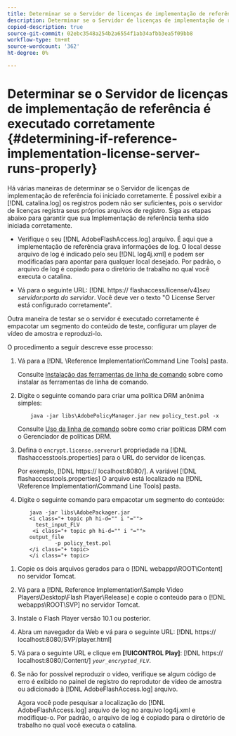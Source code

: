 ```yaml
---
title: Determinar se o Servidor de licenças de implementação de referência é executado corretamente
description: Determinar se o Servidor de licenças de implementação de referência é executado corretamente
copied-description: true
source-git-commit: 02ebc3548a254b2a6554f1ab34afbb3ea5f09bb8
workflow-type: tm+mt
source-wordcount: '362'
ht-degree: 0%

---
```


# Determinar se o Servidor de licenças de implementação de referência é executado corretamente {#determining-if-reference-implementation-license-server-runs-properly}

Há várias maneiras de determinar se o Servidor de licenças de implementação de referência foi iniciado corretamente. É possível exibir a [!DNL catalina.log] os registros podem não ser suficientes, pois o servidor de licenças registra seus próprios arquivos de registro. Siga as etapas abaixo para garantir que sua Implementação de referência tenha sido iniciada corretamente.

* Verifique o seu [!DNL AdobeFlashAccess.log] arquivo. É aqui que a implementação de referência grava informações de log. O local desse arquivo de log é indicado pelo seu [!DNL log4j.xml] e podem ser modificadas para apontar para qualquer local desejado. Por padrão, o arquivo de log é copiado para o diretório de trabalho no qual você executa o catalina.

* Vá para o seguinte URL: [!DNL https:// flashaccess/license/v4]*seu servidor:porta do servidor*. Você deve ver o texto &quot;O License Server está configurado corretamente&quot;.

Outra maneira de testar se o servidor é executado corretamente é empacotar um segmento do conteúdo de teste, configurar um player de vídeo de amostra e reproduzi-lo.

O procedimento a seguir descreve esse processo:

1. Vá para a [!DNL \Reference Implementation\Command Line Tools] pasta.

   Consulte [Instalação das ferramentas de linha de comando](../drm-reference-implementations/command-line-tools/install-command-line-tools.md) sobre como instalar as ferramentas de linha de comando.

1. Digite o seguinte comando para criar uma política DRM anônima simples:

   ```
       java -jar libs\AdobePolicyManager.jar new policy_test.pol -x
   ```

   Consulte [Uso da linha de comando](../drm-reference-implementations/command-line-tools/configure-command-line-tools/policy-manager/policy-manager-command-line-usage.md) sobre como criar políticas DRM com o Gerenciador de políticas DRM.

1. Defina o `encrypt.license.serverurl` propriedade na [!DNL flashaccesstools.properties] para o URL do servidor de licenças.

   Por exemplo, [!DNL https:// localhost:8080/]. A variável [!DNL flashaccesstools.properties] O arquivo está localizado na [!DNL \Reference Implementation\Command Line Tools] pasta.

1. Digite o seguinte comando para empacotar um segmento do conteúdo:

```
       java -jar libs\AdobePackager.jar  
       <i class="+ topic ph hi-d="" i "="">
         test_input_FLV  
        <i class="+ topic ph hi-d="" i "="">
       output_file  
               -p policy_test.pol 
       </i class="+ topic> 
       </i class="+ topic>
```

1. Copie os dois arquivos gerados para o [!DNL webapps\ROOT\Content] no servidor Tomcat.
1. Vá para a [!DNL Reference Implementation\Sample Video Players\Desktop\Flash Player\Release] e copie o conteúdo para o [!DNL webapps\ROOT\SVP\] no servidor Tomcat.

1. Instale o Flash Player versão 10.1 ou posterior.
1. Abra um navegador da Web e vá para o seguinte URL: [!DNL        https:// localhost:8080/SVP/player.html]

1. Vá para o seguinte URL e clique em **[!UICONTROL Play]**: [!DNL https:// localhost:8080/Content/] *`your_encrypted_FLV`*.

1. Se não for possível reproduzir o vídeo, verifique se algum código de erro é exibido no painel de registro do reprodutor de vídeo de amostra ou adicionado à [!DNL AdobeFlashAccess.log] arquivo.

   Agora você pode pesquisar a localização do [!DNL AdobeFlashAccess.log] arquivo de log no arquivo log4j.xml e modifique-o. Por padrão, o arquivo de log é copiado para o diretório de trabalho no qual você executa o catalina.
